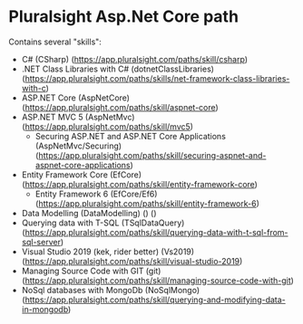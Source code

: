 # Pluralsight Asp.Net Core path
Contains several "skills":
- C# (CSharp) (https://app.pluralsight.com/paths/skill/csharp)
- .NET Class Libraries with C# (dotnetClassLibraries) (https://app.pluralsight.com/paths/skills/net-framework-class-libraries-with-c)
- ASP.NET Core (AspNetCore) (https://app.pluralsight.com/paths/skill/aspnet-core)
- ASP.NET MVC 5 (AspNetMvc) (https://app.pluralsight.com/paths/skill/mvc5)
  - Securing ASP.NET and ASP.NET Core Applications (AspNetMvc/Securing) (https://app.pluralsight.com/paths/skill/securing-aspnet-and-aspnet-core-applications)
- Entity Framework Core (EfCore) (https://app.pluralsight.com/paths/skill/entity-framework-core)
  - Entity Framework 6 (EfCore/Ef6) (https://app.pluralsight.com/paths/skill/entity-framework-6)
- Data Modelling (DataModelling) () ()
- Querying data with T-SQL (TSqlDataQuery) (https://app.pluralsight.com/paths/skill/querying-data-with-t-sql-from-sql-server)
- Visual Studio 2019 (kek, rider better) (Vs2019) (https://app.pluralsight.com/paths/skill/visual-studio-2019)
- Managing Source Code with GIT (git) (https://app.pluralsight.com/paths/skill/managing-source-code-with-git)
- NoSql databases with MongoDb (NoSqlMongo) (https://app.pluralsight.com/paths/skill/querying-and-modifying-data-in-mongodb)
